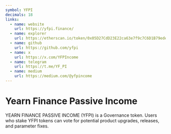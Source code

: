 ```yaml
---
symbol: YFPI
decimals: 18
links:
  - name: website
    url: https://yfpi.finance/
  - name: explorer
    url: https://etherscan.io/token/0x05D27CdD23E22ca63e7f9c7C6D1B79ede9C4fCF5
  - name: github
    url: https://github.com/yfpi
  - name: x
    url: https://x.com/YFPIncome
  - name: telegram
    url: https://t.me/YF_PI
  - name: medium
    url: https://medium.com/@yfpincome
---
```


# Yearn Finance Passive Income

YEARN FINANCE PASSIVE INCOME (YFPI) is a Governance token. Users who stake YFPI tokens can vote for potential product upgrades, releases, and parameter fixes.
